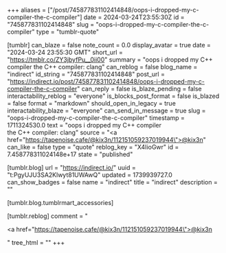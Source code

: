 +++
aliases = ["/post/745877831102414848/oops-i-dropped-my-c-compiler-the-c-compiler"]
date = 2024-03-24T23:55:30Z
id = "745877831102414848"
slug = "oops-i-dropped-my-c-compiler-the-c-compiler"
type = "tumblr-quote"

[tumblr]
can_blaze = false
note_count = 0.0
display_avatar = true
date = "2024-03-24 23:55:30 GMT"
short_url = "https://tmblr.co/ZY3jbyfPu__0ii00"
summary = "oops i dropped my C++ compiler the C++ compiler: clang"
can_reblog = false
blog_name = "indirect"
id_string = "745877831102414848"
post_url = "https://indirect.io/post/745877831102414848/oops-i-dropped-my-c-compiler-the-c-compiler"
can_reply = false
is_blaze_pending = false
interactability_reblog = "everyone"
is_blocks_post_format = false
is_blazed = false
format = "markdown"
should_open_in_legacy = true
interactability_blaze = "everyone"
can_send_in_message = true
slug = "oops-i-dropped-my-c-compiler-the-c-compiler"
timestamp = 1711324530.0
text = "oops i dropped my C++ compiler<br/>the C++ compiler: clang"
source = "<a href=\"https://tapenoise.cafe/@kix3n/112151059237019944\">@kix3n</a>"
can_like = false
type = "quote"
reblog_key = "X4IioGwr"
id = 7.458778311024148e+17
state = "published"

[tumblr.blog]
url = "https://indirect.io/"
uuid = "t:PgyUJU3SA2Klwyt81UWAwQ"
updated = 1739939727.0
can_show_badges = false
name = "indirect"
title = "indirect"
description = ""

[tumblr.blog.tumblrmart_accessories]

[tumblr.reblog]
comment = "<p><a href=\"https://tapenoise.cafe/@kix3n/112151059237019944\">@kix3n</a></p>"
tree_html = ""
+++
